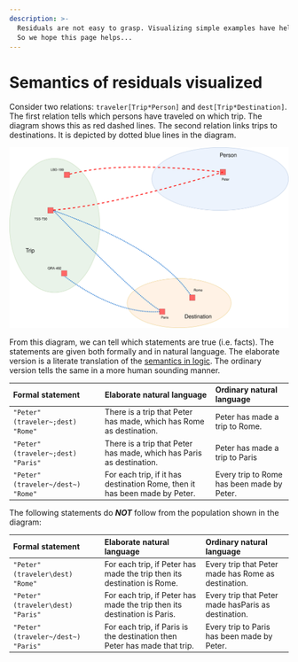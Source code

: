 ```yaml
---
description: >-
  Residuals are not easy to grasp. Visualizing simple examples have helped some.
  So we hope this page helps...
---
```


# Semantics of residuals visualized

Consider two relations: `traveler[Trip*Person]` and `dest[Trip*Destination]`. The first relation tells which persons have traveled on which trip. The diagram shows this as red dashed lines. The second relation links trips to destinations. It is depicted by dotted blue lines in the diagram.

![Venn-diagram for &apos;traveler&apos; and &apos;dest&apos;](../../../.gitbook/assets/venntrips.svg)

From this diagram, we can tell which statements are true \(i.e. facts\). The statements are given both formally and in natural language. The elaborate version is a literate translation of the [semantics in logic](../semantics-in-logic/residual-operators.md). The ordinary version tells the same in a more human sounding manner.

| Formal statement | Elaborate natural language | Ordinary natural language |
| :--- | :--- | :--- |
| `"Peter" (traveler~;dest) "Rome"` | There is a trip that Peter has made, which has Rome as destination. | Peter has made a trip to Rome. |
| `"Peter" (traveler~;dest) "Paris"` | There is a trip that Peter has made, which has Paris as destination. | Peter has made a trip to Paris |
| `"Peter" (traveler~/dest~) "Rome"` | For each trip, if it has destination Rome, then it has been made by Peter. | Every trip to Rome has been made by Peter. |

The following statements do _**NOT**_  follow from the population shown in the diagram:

| Formal statement | Elaborate natural language | Ordinary natural language |
| :--- | :--- | :--- |
| `"Peter" (traveler\dest) "Rome"` | For each trip, if Peter has made the trip then its destination is Rome. | Every trip that Peter made has Rome as destination. |
| `"Peter" (traveler\dest) "Paris"` | For each trip, if Peter has made the trip then its destination is Paris. | Every trip that Peter made hasParis as destination. |
| `"Peter" (traveler~/dest~) "Paris"` | For each trip, if Paris is the destination then Peter has made that trip. | Every trip to Paris has been made by Peter. |

